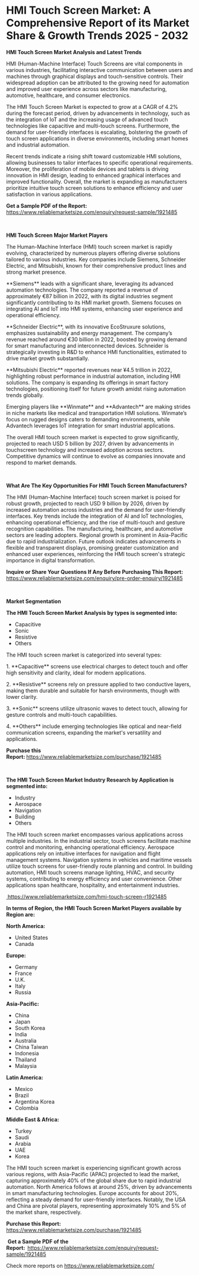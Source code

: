 <p><h1>HMI Touch Screen Market: A Comprehensive Report of its Market Share & Growth Trends 2025 - 2032</h1></p><p><strong>HMI Touch Screen Market Analysis and Latest Trends</strong></p>
<p><p>HMI (Human-Machine Interface) Touch Screens are vital components in various industries, facilitating interactive communication between users and machines through graphical displays and touch-sensitive controls. Their widespread adoption can be attributed to the growing need for automation and improved user experience across sectors like manufacturing, automotive, healthcare, and consumer electronics.</p><p>The HMI Touch Screen Market is expected to grow at a CAGR of 4.2% during the forecast period, driven by advancements in technology, such as the integration of IoT and the increasing usage of advanced touch technologies like capacitive and multi-touch screens. Furthermore, the demand for user-friendly interfaces is escalating, bolstering the growth of touch screen applications in diverse environments, including smart homes and industrial automation.</p><p>Recent trends indicate a rising shift toward customizable HMI solutions, allowing businesses to tailor interfaces to specific operational requirements. Moreover, the proliferation of mobile devices and tablets is driving innovation in HMI design, leading to enhanced graphical interfaces and improved functionality. Overall, the market is expanding as manufacturers prioritize intuitive touch screen solutions to enhance efficiency and user satisfaction in various applications.</p></p>
<p><strong>Get a Sample PDF of the Report:&nbsp;</strong> <a href="https://www.reliablemarketsize.com/enquiry/request-sample/1921485?utm_campaign=2538&utm_medium=2&utm_source=Github&utm_content=ia&utm_term=20022025&utm_id=hmi-touch-screen">https://www.reliablemarketsize.com/enquiry/request-sample/1921485</a></p>
<p>&nbsp;</p>
<p><strong>HMI Touch Screen Major Market Players</strong></p>
<p><p>The Human-Machine Interface (HMI) touch screen market is rapidly evolving, characterized by numerous players offering diverse solutions tailored to various industries. Key companies include Siemens, Schneider Electric, and Mitsubishi, known for their comprehensive product lines and strong market presence. </p><p>**Siemens** leads with a significant share, leveraging its advanced automation technologies. The company reported a revenue of approximately €87 billion in 2022, with its digital industries segment significantly contributing to its HMI market growth. Siemens focuses on integrating AI and IoT into HMI systems, enhancing user experience and operational efficiency.</p><p>**Schneider Electric**, with its innovative EcoStruxure solutions, emphasizes sustainability and energy management. The company’s revenue reached around €30 billion in 2022, boosted by growing demand for smart manufacturing and interconnected devices. Schneider is strategically investing in R&D to enhance HMI functionalities, estimated to drive market growth substantially.</p><p>**Mitsubishi Electric** reported revenues near ¥4.5 trillion in 2022, highlighting robust performance in industrial automation, including HMI solutions. The company is expanding its offerings in smart factory technologies, positioning itself for future growth amidst rising automation trends globally.</p><p>Emerging players like **Winmate** and **Advantech** are making strides in niche markets like medical and transportation HMI solutions. Winmate’s focus on rugged designs caters to demanding environments, while Advantech leverages IoT integration for smart industrial applications.</p><p>The overall HMI touch screen market is expected to grow significantly, projected to reach USD 5 billion by 2027, driven by advancements in touchscreen technology and increased adoption across sectors. Competitive dynamics will continue to evolve as companies innovate and respond to market demands.</p></p>
<p>&nbsp;</p>
<p><strong>What Are The Key Opportunities For HMI Touch Screen Manufacturers?</strong></p>
<p><p>The HMI (Human-Machine Interface) touch screen market is poised for robust growth, projected to reach USD 9 billion by 2026, driven by increased automation across industries and the demand for user-friendly interfaces. Key trends include the integration of AI and IoT technologies, enhancing operational efficiency, and the rise of multi-touch and gesture recognition capabilities. The manufacturing, healthcare, and automotive sectors are leading adopters. Regional growth is prominent in Asia-Pacific due to rapid industrialization. Future outlook indicates advancements in flexible and transparent displays, promising greater customization and enhanced user experiences, reinforcing the HMI touch screen's strategic importance in digital transformation.</p></p>
<p><strong>Inquire or Share Your Questions If Any Before Purchasing This Report:</strong> <a href="https://www.reliablemarketsize.com/enquiry/pre-order-enquiry/1921485?utm_campaign=2538&utm_medium=2&utm_source=Github&utm_content=ia&utm_term=20022025&utm_id=hmi-touch-screen">https://www.reliablemarketsize.com/enquiry/pre-order-enquiry/1921485</a></p>
<p>&nbsp;</p>
<p><strong>Market Segmentation</strong></p>
<p><strong>The HMI Touch Screen Market Analysis by types is segmented into:</strong></p>
<p><ul><li>Capacitive</li><li>Sonic</li><li>Resistive</li><li>Others</li></ul></p>
<p><p>The HMI touch screen market is categorized into several types: </p><p>1. **Capacitive** screens use electrical charges to detect touch and offer high sensitivity and clarity, ideal for modern applications.  </p><p>   </p><p>2. **Resistive** screens rely on pressure applied to two conductive layers, making them durable and suitable for harsh environments, though with lower clarity.  </p><p>3. **Sonic** screens utilize ultrasonic waves to detect touch, allowing for gesture controls and multi-touch capabilities. </p><p>4. **Others** include emerging technologies like optical and near-field communication screens, expanding the market's versatility and applications.</p></p>
<p><strong>Purchase this Report:&nbsp;</strong><a href="https://www.reliablemarketsize.com/purchase/1921485?utm_campaign=2538&utm_medium=2&utm_source=Github&utm_content=ia&utm_term=20022025&utm_id=hmi-touch-screen">https://www.reliablemarketsize.com/purchase/1921485</a></p>
<p>&nbsp;</p>
<p><strong>The HMI Touch Screen Market Industry Research by Application is segmented into:</strong></p>
<p><ul><li>Industry</li><li>Aerospace</li><li>Navigation</li><li>Building</li><li>Others</li></ul></p>
<p><p>The HMI touch screen market encompasses various applications across multiple industries. In the industrial sector, touch screens facilitate machine control and monitoring, enhancing operational efficiency. Aerospace applications rely on intuitive interfaces for navigation and flight management systems. Navigation systems in vehicles and maritime vessels utilize touch screens for user-friendly route planning and control. In building automation, HMI touch screens manage lighting, HVAC, and security systems, contributing to energy efficiency and user convenience. Other applications span healthcare, hospitality, and entertainment industries.</p></p>
<p><a href="https://www.reliablemarketsize.com/hmi-touch-screen-r1921485?utm_campaign=2538&utm_medium=2&utm_source=Github&utm_content=ia&utm_term=20022025&utm_id=hmi-touch-screen">&nbsp;https://www.reliablemarketsize.com/hmi-touch-screen-r1921485</a></p>
<p><strong>In terms of Region, the HMI Touch Screen Market Players available by Region are:</strong></p>
<p>
    <p> <strong> North America: </strong>
        <ul>
            <li>United States</li>
            <li>Canada</li>
        </ul>
        </p> 
    <p> <strong> Europe: </strong>
        <ul>
            <li>Germany</li>
            <li>France</li>
            <li>U.K.</li>
            <li>Italy</li>
            <li>Russia</li>
        </ul>
        </p> 
    <p> <strong> Asia-Pacific: </strong>
        <ul>
            <li>China</li>
            <li>Japan</li>
            <li>South Korea</li>
            <li>India</li>
            <li>Australia</li>
            <li>China Taiwan</li>
            <li>Indonesia</li>
            <li>Thailand</li>
            <li>Malaysia</li>
        </ul>
        </p> 
    <p> <strong> Latin America: </strong>
        <ul>
            <li>Mexico</li>
            <li>Brazil</li>
            <li>Argentina Korea</li>
            <li>Colombia</li>
        </ul>
        </p> 
    <p> <strong> Middle East & Africa: </strong>
        <ul>
            <li>Turkey</li>
            <li>Saudi</li>
            <li>Arabia</li>
            <li>UAE</li>
            <li>Korea</li>
        </ul>
    </p>
    </p>
<p><p>The HMI touch screen market is experiencing significant growth across various regions, with Asia-Pacific (APAC) projected to lead the market, capturing approximately 40% of the global share due to rapid industrial automation. North America follows at around 25%, driven by advancements in smart manufacturing technologies. Europe accounts for about 20%, reflecting a steady demand for user-friendly interfaces. Notably, the USA and China are pivotal players, representing approximately 10% and 5% of the market share, respectively.</p></p>
<p><strong>Purchase this Report: </strong><a href="https://www.reliablemarketsize.com/purchase/1921485?utm_campaign=2538&utm_medium=2&utm_source=Github&utm_content=ia&utm_term=20022025&utm_id=hmi-touch-screen">https://www.reliablemarketsize.com/purchase/1921485</a></p>
<p>&nbsp;<strong>Get a Sample PDF of the Report:&nbsp;&nbsp;</strong><a href="https://www.reliablemarketsize.com/enquiry/request-sample/1921485?utm_campaign=2538&utm_medium=2&utm_source=Github&utm_content=ia&utm_term=20022025&utm_id=hmi-touch-screen">https://www.reliablemarketsize.com/enquiry/request-sample/1921485</a></p>
<p><strong></strong></p>
<p>Check more reports on <a href="https://www.reliablemarketsize.com/?utm_campaign=2538&utm_medium=2&utm_source=Github&utm_content=ia&utm_term=20022025&utm_id=hmi-touch-screen">https://www.reliablemarketsize.com/</a></p>